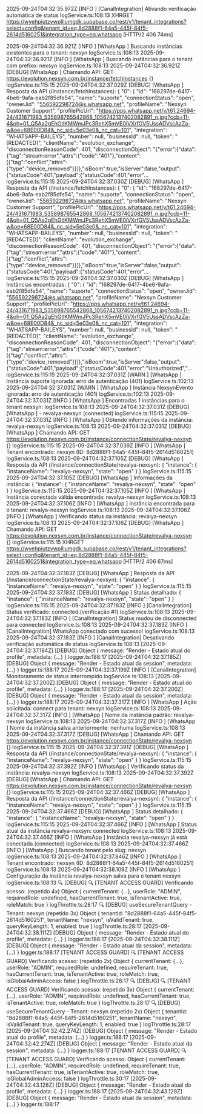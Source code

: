 2025-09-24T04:32:35.972Z [INFO ] [CanalIntegration] Ativando verificação automática de status logService.ts:108:13
XHRGET
https://wyehpiutzvwplllumgdk.supabase.co/rest/v1/tenant_integrations?select=config&tenant_id=eq.8d2888f1-64a5-445f-84f5-2614d5160251&integration_type=eq.whatsapp
[HTTP/2 406  74ms]

2025-09-24T04:32:36.921Z [INFO ] [WhatsApp       ] Buscando instâncias existentes para o tenant: nexsyn logService.ts:108:13
2025-09-24T04:32:36.921Z [INFO ] [WhatsApp       ] Buscando instâncias para o tenant com prefixo: nexsyn logService.ts:108:13
2025-09-24T04:32:36.921Z [DEBUG] [WhatsApp       ] Chamando API: GET https://evolution.nexsyn.com.br/instance/fetchInstances
{} logService.ts:115:15
2025-09-24T04:32:37.029Z [DEBUG] [WhatsApp       ] Resposta da API (/instance/fetchInstances):
{
  "0": {
    "id": "168297de-6417-4be6-9afa-eab2f85dfe54",
    "name": "suporte",
    "connectionStatus": "open",
    "ownerJid": "556592298724@s.whatsapp.net",
    "profileName": "Nexsyn Customer Support",
    "profilePicUrl": "https://pps.whatsapp.net/v/t61.24694-24/431671983_535898765542868_1056742137402082891_n.jpg?ccb=11-4&oh=01_Q5Aa2gEhGtlKMWmJPc3RehX5mVE0iVXrfGV5UssADVscAzZa-w&oe=68E00D84&_nc_sid=5e03e0&_nc_cat=101",
    "integration": "WHATSAPP-BAILEYS",
    "number": null,
    "businessId": null,
    "token": "[REDACTED]",
    "clientName": "evolution_exchange",
    "disconnectionReasonCode": 401,
    "disconnectionObject": "{\"error\":{\"data\":{\"tag\":\"stream:error\",\"attrs\":{\"code\":\"401\"},\"content\":[{\"tag\":\"conflict\",\"attrs\":{\"type\":\"device_removed\"}}]},\"isBoom\":true,\"isServer\":false,\"output\":{\"statusCode\":401,\"payload\":{\"statusCode\":401,\"error\"…
logService.ts:115:15
2025-09-24T04:32:37.030Z [DEBUG] [WhatsApp       ] Resposta da API (/instance/fetchInstances):
{
  "0": {
    "id": "168297de-6417-4be6-9afa-eab2f85dfe54",
    "name": "suporte",
    "connectionStatus": "open",
    "ownerJid": "556592298724@s.whatsapp.net",
    "profileName": "Nexsyn Customer Support",
    "profilePicUrl": "https://pps.whatsapp.net/v/t61.24694-24/431671983_535898765542868_1056742137402082891_n.jpg?ccb=11-4&oh=01_Q5Aa2gEhGtlKMWmJPc3RehX5mVE0iVXrfGV5UssADVscAzZa-w&oe=68E00D84&_nc_sid=5e03e0&_nc_cat=101",
    "integration": "WHATSAPP-BAILEYS",
    "number": null,
    "businessId": null,
    "token": "[REDACTED]",
    "clientName": "evolution_exchange",
    "disconnectionReasonCode": 401,
    "disconnectionObject": "{\"error\":{\"data\":{\"tag\":\"stream:error\",\"attrs\":{\"code\":\"401\"},\"content\":[{\"tag\":\"conflict\",\"attrs\":{\"type\":\"device_removed\"}}]},\"isBoom\":true,\"isServer\":false,\"output\":{\"statusCode\":401,\"payload\":{\"statusCode\":401,\"error\"…
logService.ts:115:15
2025-09-24T04:32:37.030Z [DEBUG] [WhatsApp       ] Instâncias encontradas:
{
  "0": {
    "id": "168297de-6417-4be6-9afa-eab2f85dfe54",
    "name": "suporte",
    "connectionStatus": "open",
    "ownerJid": "556592298724@s.whatsapp.net",
    "profileName": "Nexsyn Customer Support",
    "profilePicUrl": "https://pps.whatsapp.net/v/t61.24694-24/431671983_535898765542868_1056742137402082891_n.jpg?ccb=11-4&oh=01_Q5Aa2gEhGtlKMWmJPc3RehX5mVE0iVXrfGV5UssADVscAzZa-w&oe=68E00D84&_nc_sid=5e03e0&_nc_cat=101",
    "integration": "WHATSAPP-BAILEYS",
    "number": null,
    "businessId": null,
    "token": "[REDACTED]",
    "clientName": "evolution_exchange",
    "disconnectionReasonCode": 401,
    "disconnectionObject": "{\"error\":{\"data\":{\"tag\":\"stream:error\",\"attrs\":{\"code\":\"401\"},\"content\":[{\"tag\":\"conflict\",\"attrs\":{\"type\":\"device_removed\"}}]},\"isBoom\":true,\"isServer\":false,\"output\":{\"statusCode\":401,\"payload\":{\"statusCode\":401,\"error\":\"Unauthorized\",\"…
logService.ts:115:15
2025-09-24T04:32:37.031Z [WARN ] [WhatsApp       ] Instância suporte ignorada: erro de autenticação (401) logService.ts:102:13
2025-09-24T04:32:37.031Z [WARN ] [WhatsApp       ] Instância NexsynEvento ignorada: erro de autenticação (401) logService.ts:102:13
2025-09-24T04:32:37.031Z [INFO ] [WhatsApp       ] Encontradas 1 instâncias para o tenant nexsyn: logService.ts:108:13
2025-09-24T04:32:37.031Z [DEBUG] [WhatsApp       ] - revalya-nexsyn (connected) logService.ts:115:15
2025-09-24T04:32:37.031Z [INFO ] [WhatsApp       ] Obtendo informações da instância: revalya-nexsyn logService.ts:108:13
2025-09-24T04:32:37.031Z [DEBUG] [WhatsApp       ] Chamando API: GET https://evolution.nexsyn.com.br/instance/connectionState/revalya-nexsyn
{} logService.ts:115:15
2025-09-24T04:32:37.039Z [INFO ] [WhatsApp       ] Tenant encontrado: nexsyn (ID: 8d2888f1-64a5-445f-84f5-2614d5160251) logService.ts:108:13
2025-09-24T04:32:37.105Z [DEBUG] [WhatsApp       ] Resposta da API (/instance/connectionState/revalya-nexsyn):
{
  "instance": {
    "instanceName": "revalya-nexsyn",
    "state": "open"
  }
} logService.ts:115:15
2025-09-24T04:32:37.105Z [DEBUG] [WhatsApp       ] Informações da instância:
{
  "instance": {
    "instanceName": "revalya-nexsyn",
    "state": "open"
  }
} logService.ts:115:15
2025-09-24T04:32:37.105Z [INFO ] [WhatsApp       ] Instância conectada válida encontrada: revalya-nexsyn logService.ts:108:13
2025-09-24T04:32:37.106Z [INFO ] [WhatsApp       ] Instância encontrada para o tenant: revalya-nexsyn logService.ts:108:13
2025-09-24T04:32:37.106Z [INFO ] [WhatsApp       ] Verificando status da instância: revalya-nexsyn logService.ts:108:13
2025-09-24T04:32:37.106Z [DEBUG] [WhatsApp       ] Chamando API: GET https://evolution.nexsyn.com.br/instance/connectionState/revalya-nexsyn
{} logService.ts:115:15
XHRGET
https://wyehpiutzvwplllumgdk.supabase.co/rest/v1/tenant_integrations?select=config&tenant_id=eq.8d2888f1-64a5-445f-84f5-2614d5160251&integration_type=eq.whatsapp
[HTTP/2 406  67ms]

2025-09-24T04:32:37.183Z [DEBUG] [WhatsApp       ] Resposta da API (/instance/connectionState/revalya-nexsyn):
{
  "instance": {
    "instanceName": "revalya-nexsyn",
    "state": "open"
  }
} logService.ts:115:15
2025-09-24T04:32:37.183Z [DEBUG] [WhatsApp       ] Status detalhado:
{
  "instance": {
    "instanceName": "revalya-nexsyn",
    "state": "open"
  }
} logService.ts:115:15
2025-09-24T04:32:37.183Z [INFO ] [CanalIntegration] Status verificado: connected (verificação #1) logService.ts:108:13
2025-09-24T04:32:37.183Z [INFO ] [CanalIntegration] Status mudou de disconnected para connected logService.ts:108:13
2025-09-24T04:32:37.183Z [INFO ] [CanalIntegration] WhatsApp conectado com sucesso! logService.ts:108:13
2025-09-24T04:32:37.183Z [INFO ] [CanalIntegration] Desativando verificação automática de status logService.ts:108:13
[2025-09-24T04:32:37.184Z] [DEBUG] 
Object { message: "Render - Estado atual do profile", metadata: {…} }
logger.ts:188:17
[2025-09-24T04:32:37.185Z] [DEBUG] 
Object { message: "Render - Estado atual da session", metadata: {…} }
logger.ts:188:17
2025-09-24T04:32:37.199Z [INFO ] [CanalIntegration] Monitoramento de status interrompido logService.ts:108:13
[2025-09-24T04:32:37.200Z] [DEBUG] 
Object { message: "Render - Estado atual do profile", metadata: {…} }
logger.ts:188:17
[2025-09-24T04:32:37.200Z] [DEBUG] 
Object { message: "Render - Estado atual da session", metadata: {…} }
logger.ts:188:17
2025-09-24T04:32:37.317Z [INFO ] [WhatsApp       ] Ação solicitada: connect para tenant: nexsyn logService.ts:108:13
2025-09-24T04:32:37.317Z [INFO ] [WhatsApp       ] Nome da instância padrão: revalya-nexsyn logService.ts:108:13
2025-09-24T04:32:37.317Z [INFO ] [WhatsApp       ] Nome da instância salva anteriormente: nenhuma logService.ts:108:13
2025-09-24T04:32:37.317Z [DEBUG] [WhatsApp       ] Chamando API: GET https://evolution.nexsyn.com.br/instance/connectionState/revalya-nexsyn
{} logService.ts:115:15
2025-09-24T04:32:37.391Z [DEBUG] [WhatsApp       ] Resposta da API (/instance/connectionState/revalya-nexsyn):
{
  "instance": {
    "instanceName": "revalya-nexsyn",
    "state": "open"
  }
} logService.ts:115:15
2025-09-24T04:32:37.392Z [INFO ] [WhatsApp       ] Verificando status da instância: revalya-nexsyn logService.ts:108:13
2025-09-24T04:32:37.392Z [DEBUG] [WhatsApp       ] Chamando API: GET https://evolution.nexsyn.com.br/instance/connectionState/revalya-nexsyn
{} logService.ts:115:15
2025-09-24T04:32:37.466Z [DEBUG] [WhatsApp       ] Resposta da API (/instance/connectionState/revalya-nexsyn):
{
  "instance": {
    "instanceName": "revalya-nexsyn",
    "state": "open"
  }
} logService.ts:115:15
2025-09-24T04:32:37.466Z [DEBUG] [WhatsApp       ] Status detalhado:
{
  "instance": {
    "instanceName": "revalya-nexsyn",
    "state": "open"
  }
} logService.ts:115:15
2025-09-24T04:32:37.466Z [INFO ] [WhatsApp       ] Status atual da instância revalya-nexsyn: connected logService.ts:108:13
2025-09-24T04:32:37.466Z [INFO ] [WhatsApp       ] Instância revalya-nexsyn já está conectada (connected) logService.ts:108:13
2025-09-24T04:32:37.466Z [INFO ] [WhatsApp       ] Buscando tenant pelo slug: nexsyn logService.ts:108:13
2025-09-24T04:32:37.846Z [INFO ] [WhatsApp       ] Tenant encontrado: nexsyn (ID: 8d2888f1-64a5-445f-84f5-2614d5160251) logService.ts:108:13
2025-09-24T04:32:38.109Z [INFO ] [WhatsApp       ] Configuração da instância revalya-nexsyn salva para o tenant nexsyn logService.ts:108:13
🔍 [DEBUG] 🔍 [TENANT ACCESS GUARD] Verificando acesso: (repetido 4x) 
Object { currentTenant: {…}, userRole: "ADMIN", requiredRole: undefined, hasCurrentTenant: true, isTenantActive: true, roleMatch: true }
logThrottle.ts:28:17
🔍 [DEBUG] useSecureTenantQuery - Tenant: nexsyn (repetido 3x) 
Object { tenantId: "8d2888f1-64a5-445f-84f5-2614d5160251", tenantName: "nexsyn", isValidTenant: true, queryKeyLength: 1, enabled: true }
logThrottle.ts:28:17
[2025-09-24T04:32:38.111Z] [DEBUG] 
Object { message: "Render - Estado atual do profile", metadata: {…} }
logger.ts:188:17
[2025-09-24T04:32:38.111Z] [DEBUG] 
Object { message: "Render - Estado atual da session", metadata: {…} }
logger.ts:188:17
[TENANT ACCESS GUARD] 🔍 [TENANT ACCESS GUARD] Verificando acesso: (repetido 2x) 
Object { currentTenant: {…}, userRole: "ADMIN", requiredRole: undefined, requireTenant: true, hasCurrentTenant: true, isTenantActive: true, roleMatch: true, isGlobalAdminAccess: false }
logThrottle.ts:28:17
🔍 [DEBUG] 🔍 [TENANT ACCESS GUARD] Verificando acesso: (repetido 3x) 
Object { currentTenant: {…}, userRole: "ADMIN", requiredRole: undefined, hasCurrentTenant: true, isTenantActive: true, roleMatch: true }
logThrottle.ts:28:17
🔍 [DEBUG] useSecureTenantQuery - Tenant: nexsyn (repetido 2x) 
Object { tenantId: "8d2888f1-64a5-445f-84f5-2614d5160251", tenantName: "nexsyn", isValidTenant: true, queryKeyLength: 1, enabled: true }
logThrottle.ts:28:17
[2025-09-24T04:32:42.274Z] [DEBUG] 
Object { message: "Render - Estado atual do profile", metadata: {…} }
logger.ts:188:17
[2025-09-24T04:32:42.274Z] [DEBUG] 
Object { message: "Render - Estado atual da session", metadata: {…} }
logger.ts:188:17
[TENANT ACCESS GUARD] 🔍 [TENANT ACCESS GUARD] Verificando acesso: 
Object { currentTenant: {…}, userRole: "ADMIN", requiredRole: undefined, requireTenant: true, hasCurrentTenant: true, isTenantActive: true, roleMatch: true, isGlobalAdminAccess: false }
logThrottle.ts:30:17
[2025-09-24T04:32:43.128Z] [DEBUG] 
Object { message: "Render - Estado atual do profile", metadata: {…} }
logger.ts:188:17
[2025-09-24T04:32:43.129Z] [DEBUG] 
Object { message: "Render - Estado atual da session", metadata: {…} }
logger.ts:188:17

​


